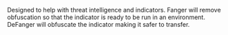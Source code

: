Designed to help with threat intelligence and indicators. Fanger will remove obfuscation so that the indicator is ready to be run in an environment. DeFanger will obfuscate the indicator making it safer to transfer. 
